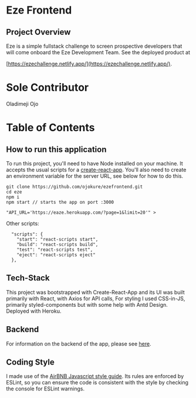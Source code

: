 # Eze Frontend

## Project Overview

Eze is a simple fullstack challenge to screen prospective developers that will come onboard the Eze Development Team.
See the deployed product at

[https://ezechallenge.netlify.app/](https://ezechallenge.netlify.app/).

# Sole Contributor

Oladimeji Ojo

# Table of Contents

## How to run this application

To run this project, you'll need to have Node installed on your machine. It accepts the usual scripts for a [create-react-app](https://github.com/facebook/create-react-app). You'll also need to create an environment variable for the server URL, see below for how to do this.

```
git clone https://github.com/ojokure/ezefrontend.git
cd eze
npm i
npm start // starts the app on port :3000

"API_URL='https://eaze.herokuapp.com/?page=1&limit=20'" >

```

Other scripts:

```
  "scripts": {
    "start": "react-scripts start",
    "build": "react-scripts build",
    "test": "react-scripts test",
    "eject": "react-scripts eject"
  },
```

## Tech-Stack

This project was bootstrapped with Create-React-App and its UI was built primarily with React, with Axios for API calls, For styling I used CSS-in-JS, primarily styled-components but with some help with Antd Design. Deployed with Heroku.

## Backend

For information on the backend of the app, please see [here](https://github.com/ojokure/ezebackend.git).

## Coding Style

I made use of the [AirBNB Javascript style guide](https://github.com/airbnb/javascript). Its rules are enforced by ESLint, so you can ensure the code is consistent with the style by checking the console for ESLint warnings.

